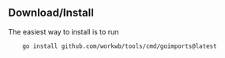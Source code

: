 ## Download/Install

The easiest way to install is to run 
```sehll
    go install github.com/workwb/tools/cmd/goimports@latest
```
